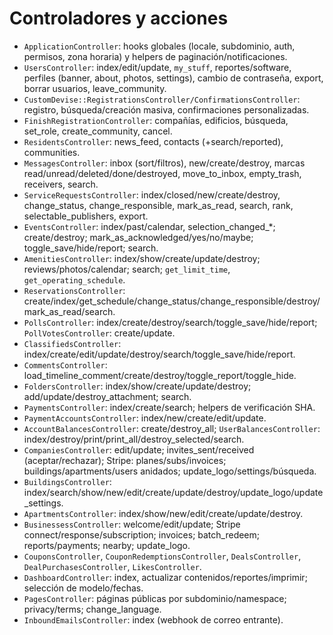 # Controladores y acciones

- `ApplicationController`: hooks globales (locale, subdominio, auth, permisos, zona horaria) y helpers de paginación/notificaciones.
- `UsersController`: index/edit/update, `my_stuff`, reportes/software, perfiles (banner, about, photos, settings), cambio de contraseña, export, borrar usuarios, leave_community.
- `CustomDevise::RegistrationsController/ConfirmationsController`: registro, búsqueda/creación masiva, confirmaciones personalizadas.
- `FinishRegistrationController`: compañías, edificios, búsqueda, set_role, create_community, cancel.
- `ResidentsController`: news_feed, contacts (+search/reported), communities.
- `MessagesController`: inbox (sort/filtros), new/create/destroy, marcas read/unread/deleted/done/destroyed, move_to_inbox, empty_trash, receivers, search.
- `ServiceRequestsController`: index/closed/new/create/destroy, change_status, change_responsible, mark_as_read, search, rank, selectable_publishers, export.
- `EventsController`: index/past/calendar, selection_changed_*; create/destroy; mark_as_acknowledged/yes/no/maybe; toggle_save/hide/report; search.
- `AmenitiesController`: index/show/create/update/destroy; reviews/photos/calendar; search; `get_limit_time`, `get_operating_schedule`.
- `ReservationsController`: create/index/get_schedule/change_status/change_responsible/destroy/mark_as_read/search.
- `PollsController`: index/create/destroy/search/toggle_save/hide/report; `PollVotesController`: create/update.
- `ClassifiedsController`: index/create/edit/update/destroy/search/toggle_save/hide/report.
- `CommentsController`: load_timeline_comment/create/destroy/toggle_report/toggle_hide.
- `FoldersController`: index/show/create/update/destroy; add/update/destroy_attachment; search.
- `PaymentsController`: index/create/search; helpers de verificación SHA.
- `PaymentAccountsController`: index/new/create/edit/update.
- `AccountBalancesController`: create/destroy_all; `UserBalancesController`: index/destroy/print/print_all/destroy_selected/search.
- `CompaniesController`: edit/update; invites_sent/received (aceptar/rechazar); Stripe: planes/subs/invoices; buildings/apartments/users anidados; update_logo/settings/búsqueda.
- `BuildingsController`: index/search/show/new/edit/create/update/destroy/update_logo/update_settings.
- `ApartmentsController`: index/show/new/edit/create/update/destroy.
- `BusinessessController`: welcome/edit/update; Stripe connect/response/subscription; invoices; batch_redeem; reports/payments; nearby; update_logo.
- `CouponsController`, `CouponRedemptionsController`, `DealsController`, `DealPurchasesController`, `LikesController`.
- `DashboardController`: index, actualizar contenidos/reportes/imprimir; selección de modelo/fechas.
- `PagesController`: páginas públicas por subdominio/namespace; privacy/terms; change_language.
- `InboundEmailsController`: index (webhook de correo entrante).
